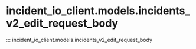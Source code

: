 # incident_io_client.models.incidents_v2_edit_request_body

::: incident_io_client.models.incidents_v2_edit_request_body